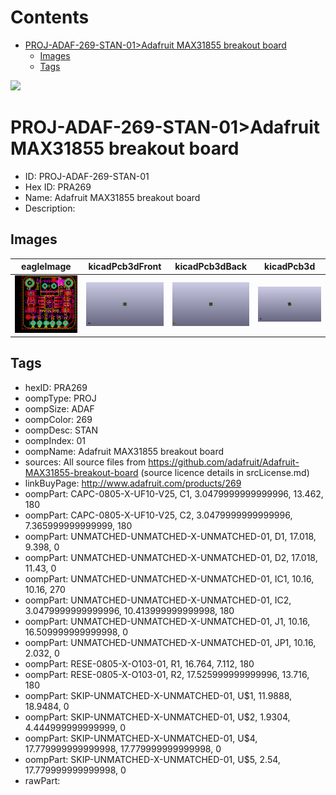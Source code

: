 



Contents
========

* [PROJ-ADAF-269-STAN-01>Adafruit MAX31855 breakout board](#proj-adaf-269-stan-01adafruit-max31855-breakout-board)
	* [Images](#images)
	* [Tags](#tags)
  
![][im]
# PROJ-ADAF-269-STAN-01>Adafruit MAX31855 breakout board

- ID: PROJ-ADAF-269-STAN-01
- Hex ID: PRA269
- Name: Adafruit MAX31855 breakout board
- Description: 

## Images
  
  

|eagleImage|kicadPcb3dFront|kicadPcb3dBack|kicadPcb3d|
| :---: | :---: | :---: | :---: |
|[![eagleImage](eagleImage_140.png)](eagleImage_600.png)|[![kicadPcb3dFront](kicadPcb3dFront_140.png)](kicadPcb3dFront_600.png)|[![kicadPcb3dBack](kicadPcb3dBack_140.png)](kicadPcb3dBack_600.png)|[![kicadPcb3d](kicadPcb3d_140.png)](kicadPcb3d_600.png)|

## Tags

- hexID: PRA269
- oompType: PROJ
- oompSize: ADAF
- oompColor: 269
- oompDesc: STAN
- oompIndex: 01
- oompName: Adafruit MAX31855 breakout board
- sources: All source files from https://github.com/adafruit/Adafruit-MAX31855-breakout-board (source licence details in srcLicense.md)
- linkBuyPage: http://www.adafruit.com/products/269
- oompPart: CAPC-0805-X-UF10-V25, C1, 3.0479999999999996, 13.462, 180
- oompPart: CAPC-0805-X-UF10-V25, C2, 3.0479999999999996, 7.365999999999999, 180
- oompPart: UNMATCHED-UNMATCHED-X-UNMATCHED-01, D1, 17.018, 9.398, 0
- oompPart: UNMATCHED-UNMATCHED-X-UNMATCHED-01, D2, 17.018, 11.43, 0
- oompPart: UNMATCHED-UNMATCHED-X-UNMATCHED-01, IC1, 10.16, 10.16, 270
- oompPart: UNMATCHED-UNMATCHED-X-UNMATCHED-01, IC2, 3.0479999999999996, 10.413999999999998, 180
- oompPart: UNMATCHED-UNMATCHED-X-UNMATCHED-01, J1, 10.16, 16.509999999999998, 0
- oompPart: UNMATCHED-UNMATCHED-X-UNMATCHED-01, JP1, 10.16, 2.032, 0
- oompPart: RESE-0805-X-O103-01, R1, 16.764, 7.112, 180
- oompPart: RESE-0805-X-O103-01, R2, 17.525999999999996, 13.716, 180
- oompPart: SKIP-UNMATCHED-X-UNMATCHED-01, U$1, 11.9888, 18.9484, 0
- oompPart: SKIP-UNMATCHED-X-UNMATCHED-01, U$2, 1.9304, 4.444999999999999, 0
- oompPart: SKIP-UNMATCHED-X-UNMATCHED-01, U$4, 17.779999999999998, 17.779999999999998, 0
- oompPart: SKIP-UNMATCHED-X-UNMATCHED-01, U$5, 2.54, 17.779999999999998, 0
- rawPart: 



[im]: kicadPcb3d_450.png
